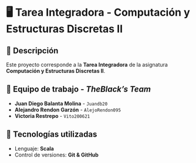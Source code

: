 # 🖥️ Tarea Integradora - Computación y Estructuras Discretas II

## 📌 Descripción
Este proyecto corresponde a la **Tarea Integradora** de la asignatura **Computación y Estructuras Discretas II**.  

## 👥 Equipo de trabajo - *TheBlack’s Team*
- **Juan Diego Balanta Molina** - `Juandb20`  
- **Alejandro Rendon Garzón** - `AlejoRendon095`  
- **Victoria Restrepo** - `Vito200621`  

## 🚀 Tecnologías utilizadas
- Lenguaje: **Scala**  
- Control de versiones: **Git & GitHub**  
